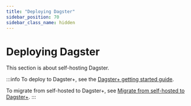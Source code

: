 ```yaml
---
title: "Deploying Dagster"
sidebar_position: 70
sidebar_class_name: hidden
---
```


# Deploying Dagster

This section is about self-hosting Dagster.

:::info
To deploy to Dagster+, see the [Dagster+ getting started guide](/dagster-plus/getting-started).

To migrate from self-hosted to Dagster+, see [Migrate from self-hosted to Dagster+](/dagster-plus/deployment/migration/self-hosted-to-dagster-plus).
:::
